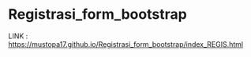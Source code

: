 # Registrasi_form_bootstrap


LINK : https://mustopa17.github.io/Registrasi_form_bootstrap/index_REGIS.html
